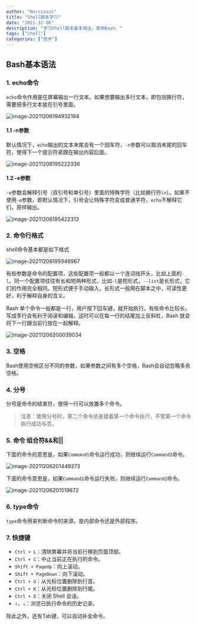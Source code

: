 ```yaml
---
author: "Narcissus"
title: "Shell脚本学习"
date: "2021-12-06"
description: "学习Shell脚本基本用法，使用Bash。"
tags: ["shell"]
categories: ["技术"]
---
```


## Bash基本语法

### 1. echo命令

`echo`命令作用是在屏幕输出一行文本。如果想要输出多行文本，即包括换行符，需要把多行文本放在引号里面。

![image-20211206194932194](https://narcissusblog-img.oss-cn-beijing.aliyuncs.com/uPic/file-12/image-20211206194932194.png)

#### 1.1 -n参数

默认情况下，`echo`输出的文本末尾会有一个回车符，`-n`参数可以取消末尾的回车符，使得下一个提示符紧跟在输出内容后面。

![image-20211206195222336](https://narcissusblog-img.oss-cn-beijing.aliyuncs.com/uPic/file-12/image-20211206195222336.png)

#### 1.2 -e参数

`-e`参数会解释引号（双引号和单引号）里面的特殊字符（比如换行符`\n`）。如果不使用`-e`参数，即默认情况下，引号会让特殊字符变成普通字符，`echo`不解释它们，原样输出。

![image-20211206195422313](https://narcissusblog-img.oss-cn-beijing.aliyuncs.com/uPic/file-12/image-20211206195422313.png)

### 2. 命令行格式

shell命令基本都是如下格式

![image-20211206195948967](https://narcissusblog-img.oss-cn-beijing.aliyuncs.com/uPic/file-12/image-20211206195948967.png)

有些参数是命令的配置项，这些配置项一般都以一个连词线开头，比如上面的`-l`。同一个配置项往往有长和短两种形式，比如`-l`是短形式，`--list`是长形式，它们的作用完全相同。短形式便于手动输入，长形式一般用在脚本之中，可读性更好，利于解释自身的含义。

Bash 单个命令一般都是一行，用户按下回车键，就开始执行。有些命令比较长，写成多行会有利于阅读和编辑，这时可以在每一行的结尾加上反斜杠，Bash 就会将下一行跟当前行放在一起解释。

![image-20211206200039034](https://narcissusblog-img.oss-cn-beijing.aliyuncs.com/uPic/file-12/image-20211206200039034.png)

### 3. 空格

Bash使用空格区分不同的参数，如果参数之间有多个空格，Bash会自动忽略多余空格。

### 4. 分号

分号是命令的结束符，使得一行可以放置多个命令。

> 注意：使用分号时，第二个命令总是接着第一个命令执行，不管第一个命令执行成功与否。

### 5. 命令 组合符&&和||

下面的命令的意思是，如果`Command1`命令运行成功，则继续运行`Command2`命令。

![image-20211206201449273](https://narcissusblog-img.oss-cn-beijing.aliyuncs.com/uPic/file-12/image-20211206201449273.png)

下面的命令意思是，如果`Command1`命令运行失败，则继续运行`Command2`命令。

![image-20211206201519672](https://narcissusblog-img.oss-cn-beijing.aliyuncs.com/uPic/file-12/image-20211206201519672.png)

### 6. type命令

`type`命令用来判断命令的来源，是内部命令还是外部程序。

### 7. 快捷键

- `Ctrl + L`：清除屏幕并将当前行移到页面顶部。
- `Ctrl + C`：中止当前正在执行的命令。
- `Shift + PageUp`：向上滚动。
- `Shift + PageDown`：向下滚动。
- `Ctrl + U`：从光标位置删除到行首。
- `Ctrl + K`：从光标位置删除到行尾。
- `Ctrl + D`：关闭 Shell 会话。
- `↑`，`↓`：浏览已执行命令的历史记录。

除此之外，还有Tab键，可以自动补全命令。

